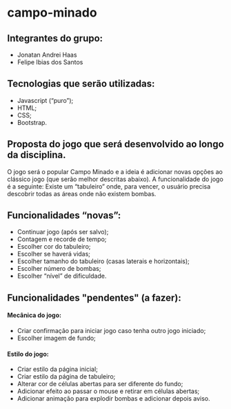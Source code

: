 # campo-minado

## Integrantes do grupo:
- Jonatan Andrei Haas
- Felipe Ibias dos Santos

## Tecnologias que serão utilizadas:
- Javascript (“puro”);
- HTML;
- CSS;
- Bootstrap.

## Proposta do jogo que será desenvolvido ao longo da disciplina.
O jogo será o popular Campo Minado e a ideia é adicionar novas opções ao clássico jogo (que serão melhor descritas abaixo).
A funcionalidade do jogo é a seguinte: Existe um “tabuleiro” onde, para vencer, o usuário precisa descobrir todas as áreas onde não existem bombas.

## Funcionalidades “novas”:
- Continuar jogo (após ser salvo);
- Contagem e recorde de tempo;
- Escolher cor do tabuleiro;
- Escolher se haverá vidas;
- Escolher tamanho do tabuleiro (casas laterais e horizontais);
- Escolher número de bombas;
- Escolher “nível” de dificuldade.

## Funcionalidades "pendentes" (a fazer):
#### Mecânica do jogo:
- Criar confirmação para iniciar jogo caso tenha outro jogo iniciado;
- Escolher imagem de fundo;

#### Estilo do jogo:
- Criar estilo da página inicial;
- Criar estilo da página de tabuleiro;
- Alterar cor de células abertas para ser diferente do fundo;
- Adicionar efeito ao passar o mouse e retirar em células abertas;
- Adicionar animação para explodir bombas e adicionar depois aviso.

